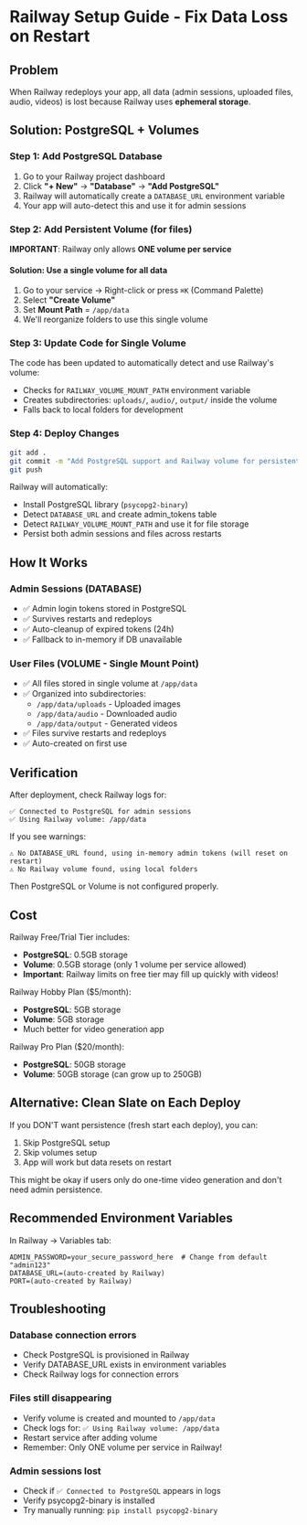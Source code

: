 # Railway Setup Guide - Fix Data Loss on Restart

## Problem
When Railway redeploys your app, all data (admin sessions, uploaded files, audio, videos) is lost because Railway uses **ephemeral storage**.

## Solution: PostgreSQL + Volumes

### Step 1: Add PostgreSQL Database

1. Go to your Railway project dashboard
2. Click **"+ New"** → **"Database"** → **"Add PostgreSQL"**
3. Railway will automatically create a `DATABASE_URL` environment variable
4. Your app will auto-detect this and use it for admin sessions

### Step 2: Add Persistent Volume (for files)

**IMPORTANT**: Railway only allows **ONE volume per service**

#### Solution: Use a single volume for all data

1. Go to your service → Right-click or press `⌘K` (Command Palette)
2. Select **"Create Volume"**
3. Set **Mount Path** = `/app/data`
4. We'll reorganize folders to use this single volume

### Step 3: Update Code for Single Volume

The code has been updated to automatically detect and use Railway's volume:
- Checks for `RAILWAY_VOLUME_MOUNT_PATH` environment variable
- Creates subdirectories: `uploads/`, `audio/`, `output/` inside the volume
- Falls back to local folders for development

### Step 4: Deploy Changes

```bash
git add .
git commit -m "Add PostgreSQL support and Railway volume for persistent storage"
git push
```

Railway will automatically:
- Install PostgreSQL library (`psycopg2-binary`)
- Detect `DATABASE_URL` and create admin_tokens table
- Detect `RAILWAY_VOLUME_MOUNT_PATH` and use it for file storage
- Persist both admin sessions and files across restarts

## How It Works

### Admin Sessions (DATABASE)
- ✅ Admin login tokens stored in PostgreSQL
- ✅ Survives restarts and redeploys
- ✅ Auto-cleanup of expired tokens (24h)
- ✅ Fallback to in-memory if DB unavailable

### User Files (VOLUME - Single Mount Point)
- ✅ All files stored in single volume at `/app/data`
- ✅ Organized into subdirectories:
  - `/app/data/uploads` - Uploaded images
  - `/app/data/audio` - Downloaded audio
  - `/app/data/output` - Generated videos
- ✅ Files survive restarts and redeploys
- ✅ Auto-created on first use

## Verification

After deployment, check Railway logs for:
```
✅ Connected to PostgreSQL for admin sessions
✅ Using Railway volume: /app/data
```

If you see warnings:
```
⚠️ No DATABASE_URL found, using in-memory admin tokens (will reset on restart)
⚠️ No Railway volume found, using local folders
```
Then PostgreSQL or Volume is not configured properly.

## Cost

Railway Free/Trial Tier includes:
- **PostgreSQL**: 0.5GB storage
- **Volume**: 0.5GB storage (only 1 volume per service allowed)
- **Important**: Railway limits on free tier may fill up quickly with videos!

Railway Hobby Plan ($5/month):
- **PostgreSQL**: 5GB storage
- **Volume**: 5GB storage
- Much better for video generation app

Railway Pro Plan ($20/month):
- **PostgreSQL**: 50GB storage
- **Volume**: 50GB storage (can grow up to 250GB)

## Alternative: Clean Slate on Each Deploy

If you DON'T want persistence (fresh start each deploy), you can:
1. Skip PostgreSQL setup
2. Skip volumes setup
3. App will work but data resets on restart

This might be okay if users only do one-time video generation and don't need admin persistence.

## Recommended Environment Variables

In Railway → Variables tab:
```
ADMIN_PASSWORD=your_secure_password_here  # Change from default "admin123"
DATABASE_URL=(auto-created by Railway)
PORT=(auto-created by Railway)
```

## Troubleshooting

### Database connection errors
- Check PostgreSQL is provisioned in Railway
- Verify DATABASE_URL exists in environment variables
- Check Railway logs for connection errors

### Files still disappearing
- Verify volume is created and mounted to `/app/data`
- Check logs for: `✅ Using Railway volume: /app/data`
- Restart service after adding volume
- Remember: Only ONE volume per service in Railway!

### Admin sessions lost
- Check if `✅ Connected to PostgreSQL` appears in logs
- Verify psycopg2-binary is installed
- Try manually running: `pip install psycopg2-binary`